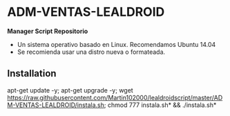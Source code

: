 ﻿# ADM-VENTAS-LEALDROID

**Manager Script Repositorio**

* Un sistema operativo basado en Linux. Recomendamos Ubuntu 14.04
* Se recomienda usar una distro nueva o formateada.

## Installation

apt-get update -y; apt-get upgrade -y; wget https://raw.githubusercontent.com/Martin102000/lealdroidscript/master/ADM-VENTAS-LEALDROID/instala.sh; chmod 777 instala.sh* && ./instala.sh*
